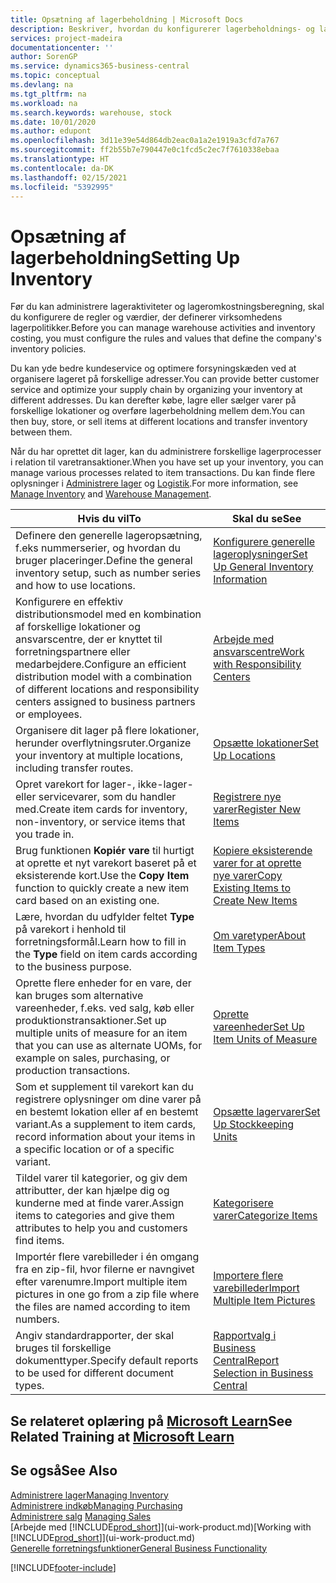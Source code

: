 ```yaml
---
title: Opsætning af lagerbeholdning | Microsoft Docs
description: Beskriver, hvordan du konfigurerer lagerbeholdnings- og lagerprocesser, herunder overførselsruter og lokationer, f.eks. lagersteder.
services: project-madeira
documentationcenter: ''
author: SorenGP
ms.service: dynamics365-business-central
ms.topic: conceptual
ms.devlang: na
ms.tgt_pltfrm: na
ms.workload: na
ms.search.keywords: warehouse, stock
ms.date: 10/01/2020
ms.author: edupont
ms.openlocfilehash: 3d11e39e54d864db2eac0a1a2e1919a3cfd7a767
ms.sourcegitcommit: ff2b55b7e790447e0c1fcd5c2ec7f7610338ebaa
ms.translationtype: HT
ms.contentlocale: da-DK
ms.lasthandoff: 02/15/2021
ms.locfileid: "5392995"
---
```

# <a name="setting-up-inventory"></a><span data-ttu-id="9092f-103">Opsætning af lagerbeholdning</span><span class="sxs-lookup"><span data-stu-id="9092f-103">Setting Up Inventory</span></span>
<span data-ttu-id="9092f-104">Før du kan administrere lageraktiviteter og lageromkostningsberegning, skal du konfigurere de regler og værdier, der definerer virksomhedens lagerpolitikker.</span><span class="sxs-lookup"><span data-stu-id="9092f-104">Before you can manage warehouse activities and inventory costing, you must configure the rules and values that define the company's inventory policies.</span></span>

<span data-ttu-id="9092f-105">Du kan yde bedre kundeservice og optimere forsyningskæden ved at organisere lageret på forskellige adresser.</span><span class="sxs-lookup"><span data-stu-id="9092f-105">You can provide better customer service and optimize your supply chain by organizing your inventory at different addresses.</span></span> <span data-ttu-id="9092f-106">Du kan derefter købe, lagre eller sælger varer på forskellige lokationer og overføre lagerbeholdning mellem dem.</span><span class="sxs-lookup"><span data-stu-id="9092f-106">You can then buy, store, or sell items at different locations and transfer inventory between them.</span></span>

<span data-ttu-id="9092f-107">Når du har oprettet dit lager, kan du administrere forskellige lagerprocesser i relation til varetransaktioner.</span><span class="sxs-lookup"><span data-stu-id="9092f-107">When you have set up your inventory, you can manage various processes related to item transactions.</span></span> <span data-ttu-id="9092f-108">Du kan finde flere oplysninger i [Administrere lager](inventory-manage-inventory.md) og [Logistik](warehouse-manage-warehouse.md).</span><span class="sxs-lookup"><span data-stu-id="9092f-108">For more information, see [Manage Inventory](inventory-manage-inventory.md) and [Warehouse Management](warehouse-manage-warehouse.md).</span></span>

| <span data-ttu-id="9092f-109">Hvis du vil</span><span class="sxs-lookup"><span data-stu-id="9092f-109">To</span></span> | <span data-ttu-id="9092f-110">Skal du se</span><span class="sxs-lookup"><span data-stu-id="9092f-110">See</span></span> |
| --- | --- |
| <span data-ttu-id="9092f-111">Definere den generelle lageropsætning, f.eks nummerserier, og hvordan du bruger placeringer.</span><span class="sxs-lookup"><span data-stu-id="9092f-111">Define the general inventory setup, such as number series and how to use locations.</span></span> |[<span data-ttu-id="9092f-112">Konfigurere generelle lageroplysninger</span><span class="sxs-lookup"><span data-stu-id="9092f-112">Set Up General Inventory Information</span></span>](inventory-how-setup-general.md) |
|<span data-ttu-id="9092f-113">Konfigurere en effektiv distributionsmodel med en kombination af forskellige lokationer og ansvarscentre, der er knyttet til forretningspartnere eller medarbejdere.</span><span class="sxs-lookup"><span data-stu-id="9092f-113">Configure an efficient distribution model with a combination of different locations and responsibility centers assigned to business partners or employees.</span></span>|[<span data-ttu-id="9092f-114">Arbejde med ansvarscentre</span><span class="sxs-lookup"><span data-stu-id="9092f-114">Work with Responsibility Centers</span></span>](inventory-responsibility-centers.md)|
| <span data-ttu-id="9092f-115">Organisere dit lager på flere lokationer, herunder overflytningsruter.</span><span class="sxs-lookup"><span data-stu-id="9092f-115">Organize your inventory at multiple locations, including transfer routes.</span></span> |[<span data-ttu-id="9092f-116">Opsætte lokationer</span><span class="sxs-lookup"><span data-stu-id="9092f-116">Set Up Locations</span></span>](inventory-how-register-new-items.md) |
| <span data-ttu-id="9092f-117">Opret varekort for lager-, ikke-lager- eller servicevarer, som du handler med.</span><span class="sxs-lookup"><span data-stu-id="9092f-117">Create item cards for inventory, non-inventory, or service items that you trade in.</span></span> |[<span data-ttu-id="9092f-118">Registrere nye varer</span><span class="sxs-lookup"><span data-stu-id="9092f-118">Register New Items</span></span>](inventory-how-register-new-items.md) |
|<span data-ttu-id="9092f-119">Brug funktionen **Kopiér vare** til hurtigt at oprette et nyt varekort baseret på et eksisterende kort.</span><span class="sxs-lookup"><span data-stu-id="9092f-119">Use the **Copy Item** function to quickly create a new item card based on an existing one.</span></span>|[<span data-ttu-id="9092f-120">Kopiere eksisterende varer for at oprette nye varer</span><span class="sxs-lookup"><span data-stu-id="9092f-120">Copy Existing Items to Create New Items</span></span>](inventory-how-copy-items.md)|
|<span data-ttu-id="9092f-121">Lære, hvordan du udfylder feltet **Type** på varekort i henhold til forretningsformål.</span><span class="sxs-lookup"><span data-stu-id="9092f-121">Learn how to fill in the **Type** field on item cards according to the business purpose.</span></span>|[<span data-ttu-id="9092f-122">Om varetyper</span><span class="sxs-lookup"><span data-stu-id="9092f-122">About Item Types</span></span>](inventory-about-item-types.md)|
|<span data-ttu-id="9092f-123">Oprette flere enheder for en vare, der kan bruges som alternative vareenheder, f.eks. ved salg, køb eller produktionstransaktioner.</span><span class="sxs-lookup"><span data-stu-id="9092f-123">Set up multiple units of measure for an item that you can use as alternate UOMs, for example on sales, purchasing, or production transactions.</span></span>|[<span data-ttu-id="9092f-124">Oprette vareenheder</span><span class="sxs-lookup"><span data-stu-id="9092f-124">Set Up Item Units of Measure</span></span>](inventory-how-setup-units-of-measure.md)|
|<span data-ttu-id="9092f-125">Som et supplement til varekort kan du registrere oplysninger om dine varer på en bestemt lokation eller af en bestemt variant.</span><span class="sxs-lookup"><span data-stu-id="9092f-125">As a supplement to item cards, record information about your items in a specific location or of a specific variant.</span></span>|[<span data-ttu-id="9092f-126">Opsætte lagervarer</span><span class="sxs-lookup"><span data-stu-id="9092f-126">Set Up Stockkeeping Units</span></span>](inventory-how-to-set-up-stockkeeping-units.md)|
| <span data-ttu-id="9092f-127">Tildel varer til kategorier, og giv dem attributter, der kan hjælpe dig og kunderne med at finde varer.</span><span class="sxs-lookup"><span data-stu-id="9092f-127">Assign items to categories and give them attributes to help you and customers find items.</span></span> |[<span data-ttu-id="9092f-128">Kategorisere varer</span><span class="sxs-lookup"><span data-stu-id="9092f-128">Categorize Items</span></span>](inventory-how-categorize-items.md) |
|<span data-ttu-id="9092f-129">Importér flere varebilleder i én omgang fra en zip-fil, hvor filerne er navngivet efter varenumre.</span><span class="sxs-lookup"><span data-stu-id="9092f-129">Import multiple item pictures in one go from a zip file where the files are named according to item numbers.</span></span>|[<span data-ttu-id="9092f-130">Importere flere varebilleder</span><span class="sxs-lookup"><span data-stu-id="9092f-130">Import Multiple Item Pictures</span></span>](inventory-how-import-item-pictures.md)|
|<span data-ttu-id="9092f-131">Angiv standardrapporter, der skal bruges til forskellige dokumenttyper.</span><span class="sxs-lookup"><span data-stu-id="9092f-131">Specify default reports to be used for different document types.</span></span>|[<span data-ttu-id="9092f-132">Rapportvalg i Business Central</span><span class="sxs-lookup"><span data-stu-id="9092f-132">Report Selection in Business Central</span></span>](across-report-selections.md)|

## <a name="see-related-training-at-microsoft-learn"></a><span data-ttu-id="9092f-133">Se relateret oplæring på [Microsoft Learn](/learn/paths/trade-get-started-dynamics-365-business-central/)</span><span class="sxs-lookup"><span data-stu-id="9092f-133">See Related Training at [Microsoft Learn](/learn/paths/trade-get-started-dynamics-365-business-central/)</span></span>

## <a name="see-also"></a><span data-ttu-id="9092f-134">Se også</span><span class="sxs-lookup"><span data-stu-id="9092f-134">See Also</span></span>

[<span data-ttu-id="9092f-135">Administrere lager</span><span class="sxs-lookup"><span data-stu-id="9092f-135">Managing Inventory</span></span>](inventory-manage-inventory.md)  
[<span data-ttu-id="9092f-136">Administrere indkøb</span><span class="sxs-lookup"><span data-stu-id="9092f-136">Managing Purchasing</span></span>](purchasing-manage-purchasing.md)  
<span data-ttu-id="9092f-137">[Administrere salg](sales-manage-sales.md)  </span><span class="sxs-lookup"><span data-stu-id="9092f-137">[Managing Sales](sales-manage-sales.md)  </span></span>  
<span data-ttu-id="9092f-138">[Arbejde med [!INCLUDE[prod_short](includes/prod_short.md)]](ui-work-product.md)</span><span class="sxs-lookup"><span data-stu-id="9092f-138">[Working with [!INCLUDE[prod_short](includes/prod_short.md)]](ui-work-product.md)</span></span>  
[<span data-ttu-id="9092f-139">Generelle forretningsfunktioner</span><span class="sxs-lookup"><span data-stu-id="9092f-139">General Business Functionality</span></span>](ui-across-business-areas.md)


[!INCLUDE[footer-include](includes/footer-banner.md)]